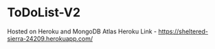 # ToDoList-V2
Hosted on Heroku and MongoDB Atlas
Heroku Link - https://sheltered-sierra-24209.herokuapp.com/

